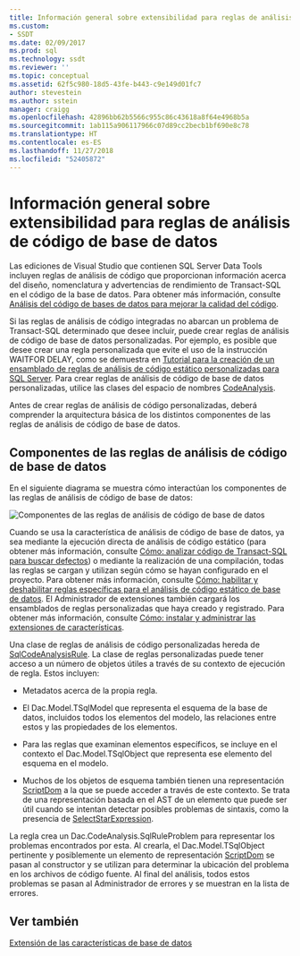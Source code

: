 ```yaml
---
title: Información general sobre extensibilidad para reglas de análisis de código de base de datos | Microsoft Docs
ms.custom:
- SSDT
ms.date: 02/09/2017
ms.prod: sql
ms.technology: ssdt
ms.reviewer: ''
ms.topic: conceptual
ms.assetid: 62f5c980-18d5-43fe-b443-c9e149d01fc7
author: stevestein
ms.author: sstein
manager: craigg
ms.openlocfilehash: 42896bb62b5566c955c86c43618a8f64e4968b5a
ms.sourcegitcommit: 1ab115a906117966c07d89cc2becb1bf690e8c78
ms.translationtype: HT
ms.contentlocale: es-ES
ms.lasthandoff: 11/27/2018
ms.locfileid: "52405872"
---
```

# <a name="overview-of-extensibility-for-database-code-analysis-rules"></a>Información general sobre extensibilidad para reglas de análisis de código de base de datos
Las ediciones de Visual Studio que contienen SQL Server Data Tools incluyen reglas de análisis de código que proporcionan información acerca del diseño, nomenclatura y advertencias de rendimiento de Transact\-SQL en el código de la base de datos. Para obtener más información, consulte [Análisis del código de bases de datos para mejorar la calidad del código](https://msdn.microsoft.com/library/dd172133(v=vs.100).aspx).  
  
Si las reglas de análisis de código integradas no abarcan un problema de Transact\-SQL determinado que desee incluir, puede crear reglas de análisis de código de base de datos personalizadas. Por ejemplo, es posible que desee crear una regla personalizada que evite el uso de la instrucción WAITFOR DELAY, como se demuestra en [Tutorial para la creación de un ensamblado de reglas de análisis de código estático personalizadas para SQL Server](../ssdt/walkthrough-author-custom-static-code-analysis-rule-assembly.md). Para crear reglas de análisis de código de base de datos personalizadas, utilice las clases del espacio de nombres [CodeAnalysis](https://msdn.microsoft.com/library/microsoft.sqlserver.dac.codeanalysis.aspx).  
  
Antes de crear reglas de análisis de código personalizadas, deberá comprender la arquitectura básica de los distintos componentes de las reglas de análisis de código de base de datos.  
  
## <a name="database-code-analysis-rules-components"></a>Componentes de las reglas de análisis de código de base de datos  
En el siguiente diagrama se muestra cómo interactúan los componentes de las reglas de análisis de código de base de datos:  
  
![Componentes de las reglas de análisis de código de base de datos](../ssdt/media/ssdt-database-code-analysis-rules-components.jpg "Database Code Analysis Rules Components")  
  
Cuando se usa la característica de análisis de código de base de datos, ya sea mediante la ejecución directa de análisis de código estático (para obtener más información, consulte [Cómo: analizar código de Transact-SQL para buscar defectos](https://msdn.microsoft.com/library/dd172119(v=vs.100).aspx)) o mediante la realización de una compilación, todas las reglas se cargan y utilizan según cómo se hayan configurado en el proyecto. Para obtener más información, consulte [Cómo: habilitar y deshabilitar reglas específicas para el análisis de código estático de base de datos](https://msdn.microsoft.com/library/dd172131(v=vs.100).aspx). El Administrador de extensiones también cargará los ensamblados de reglas personalizadas que haya creado y registrado. Para obtener más información, consulte [Cómo: instalar y administrar las extensiones de características](../ssdt/how-to-install-and-manage-feature-extensions.md).  
  
Una clase de reglas de análisis de código personalizadas hereda de [SqlCodeAnalysisRule](https://msdn.microsoft.com/library/microsoft.sqlserver.dac.codeanalysis.sqlcodeanalysisrule.aspx). La clase de reglas personalizadas puede tener acceso a un número de objetos útiles a través de su contexto de ejecución de regla. Estos incluyen:  
  
-   Metadatos acerca de la propia regla.  
  
-   El Dac.Model.TSqlModel que representa el esquema de la base de datos, incluidos todos los elementos del modelo, las relaciones entre estos y las propiedades de los elementos.  
  
-   Para las reglas que examinan elementos específicos, se incluye en el contexto el Dac.Model.TSqlObject que representa ese elemento del esquema en el modelo.  
  
-   Muchos de los objetos de esquema también tienen una representación [ScriptDom](https://msdn.microsoft.com/library/microsoft.sqlserver.transactsql.scriptdom.aspx) a la que se puede acceder a través de este contexto. Se trata de una representación basada en el AST de un elemento que puede ser útil cuando se intentan detectar posibles problemas de sintaxis, como la presencia de [SelectStarExpression](https://msdn.microsoft.com/library/microsoft.sqlserver.transactsql.scriptdom.selectstarexpression.aspx).  
  
La regla crea un Dac.CodeAnalysis.SqlRuleProblem para representar los problemas encontrados por esta. Al crearla, el Dac.Model.TSqlObject pertinente y posiblemente un elemento de representación [ScriptDom](https://msdn.microsoft.com/library/microsoft.sqlserver.transactsql.scriptdom.aspx) se pasan al constructor y se utilizan para determinar la ubicación del problema en los archivos de código fuente. Al final del análisis, todos estos problemas se pasan al Administrador de errores y se muestran en la lista de errores.  
  
## <a name="see-also"></a>Ver también  
[Extensión de las características de base de datos](../ssdt/extending-the-database-features.md)  
  
